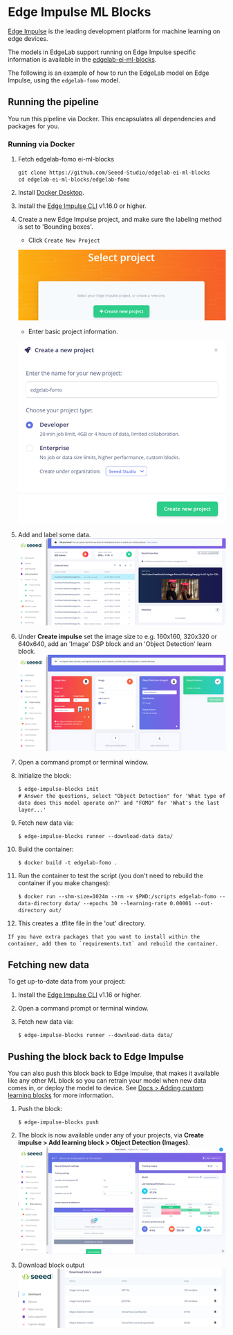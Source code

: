 # Edge Impulse ML Blocks

[Edge Impulse](https://www.edgeimpulse.com/) is the leading development platform for machine learning on edge devices. 

The models in EdgeLab support running on Edge Impulse specific information is available in the [edgelab-ei-ml-blocks](https://github.com/Seeed-Studio/edgelab-ei-ml-blocks).

The following is an example of how to run the EdgeLab model on Edge Impulse, using the `edgelab-fomo` model. 

## Running the pipeline

You run this pipeline via Docker. This encapsulates all dependencies and packages for you.

### Running via Docker
1. Fetch edgelab-fomo ei-ml-blocks
    ```
    git clone https://github.com/Seeed-Studio/edgelab-ei-ml-blocks
    cd edgelab-ei-ml-blocks/edgelab-fomo
    ```
2. Install [Docker Desktop](https://www.docker.com/products/docker-desktop/).
3. Install the [Edge Impulse CLI](https://docs.edgeimpulse.com/docs/edge-impulse-cli/cli-installation) v1.16.0 or higher.
4. Create a new Edge Impulse project, and make sure the labeling method is set to 'Bounding boxes'.
    - Click `Create New Project`

    ![create-project-1](../../_static/images/ei-ml-blocks-create-project.png)
    - Enter basic project information.

    ![create-project-2](../../_static/images/ei-ml-blocks-create-project2.png)

5. Add and label some data.
![dataset](../../_static/images/ei-ml-blocks-dataset.png)
6. Under **Create impulse** set the image size to e.g. 160x160, 320x320 or 640x640, add an 'Image' DSP block and an 'Object Detection' learn block.
![dataset](../../_static/images/ei-ml-blocks-design.png)
7. Open a command prompt or terminal window.
8. Initialize the block:

    ```
    $ edge-impulse-blocks init
    # Answer the questions, select "Object Detection" for 'What type of data does this model operate on?' and "FOMO" for 'What's the last layer...'
    ```

9. Fetch new data via:

    ```
    $ edge-impulse-blocks runner --download-data data/
    ```

10. Build the container:

    ```
    $ docker build -t edgelab-fomo .
    ```

11. Run the container to test the script (you don't need to rebuild the container if you make changes):

    ```
    $ docker run --shm-size=1024m --rm -v $PWD:/scripts edgelab-fomo --data-directory data/ --epochs 30 --learning-rate 0.00001 --out-directory out/
    ```

12. This creates a .tflite file in the 'out' directory.

```{note}
If you have extra packages that you want to install within the container, add them to `requirements.txt` and rebuild the container.
```

## Fetching new data

To get up-to-date data from your project:

1. Install the [Edge Impulse CLI](https://docs.edgeimpulse.com/docs/edge-impulse-cli/cli-installation) v1.16 or higher.
2. Open a command prompt or terminal window.
3. Fetch new data via:

    ```
    $ edge-impulse-blocks runner --download-data data/
    ```

## Pushing the block back to Edge Impulse

You can also push this block back to Edge Impulse, that makes it available like any other ML block so you can retrain your model when new data comes in, or deploy the model to device. See [Docs > Adding custom learning blocks](https://docs.edgeimpulse.com/docs/edge-impulse-studio/organizations/adding-custom-transfer-learning-models) for more information.

1. Push the block:

    ```
    $ edge-impulse-blocks push
    ```

2. The block is now available under any of your projects, via  **Create impulse > Add learning block > Object Detection (Images)**.
![object-detection](../../_static/images/ei-ml-blocks-obj-det.png)

3. Download block output
![dl](../../_static/images/ei-ml-blocks-dl.png)
